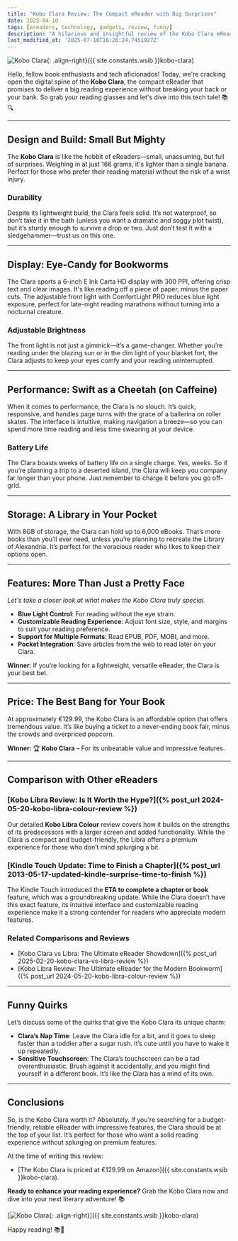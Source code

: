 ```yaml
---
title: "Kobo Clara Review: The Compact eReader with Big Surprises"
date: 2025-04-10
tags: [ereaders, technology, gadgets, review, funny]
description: "A hilarious and insightful review of the Kobo Clara eReader. Find out why this compact device packs a punch in the eReader world!"
last_modified_at: '2025-07-10T16:26:24.7451927Z'
---
```


![Kobo Clara](https://i.imgur.com/EpCQi3gt.jpg){: .align-right}({{ site.constants.wsib }}kobo-clara)

Hello, fellow book enthusiasts and tech aficionados! Today, we're cracking open the digital spine of the **Kobo Clara**, the compact eReader that promises to deliver a big reading experience without breaking your back or your bank. So grab your reading glasses and let's dive into this tech tale! 📚🔍

---

## **Design and Build: Small But Mighty**

The **Kobo Clara** is like the hobbit of eReaders—small, unassuming, but full of surprises. Weighing in at just 166 grams, it's lighter than a single banana. Perfect for those who prefer their reading material without the risk of a wrist injury.

### **Durability**

Despite its lightweight build, the Clara feels solid. It’s not waterproof, so don’t take it in the bath (unless you want a dramatic and soggy plot twist), but it’s sturdy enough to survive a drop or two. Just don’t test it with a sledgehammer—trust us on this one.

---

## **Display: Eye-Candy for Bookworms**

The Clara sports a 6-inch E Ink Carta HD display with 300 PPI, offering crisp text and clear images. It's like reading off a piece of paper, minus the paper cuts. The adjustable front light with ComfortLight PRO reduces blue light exposure, perfect for late-night reading marathons without turning into a nocturnal creature.

### **Adjustable Brightness**

The front light is not just a gimmick—it’s a game-changer. Whether you’re reading under the blazing sun or in the dim light of your blanket fort, the Clara adjusts to keep your eyes comfy and your reading uninterrupted.

---

## **Performance: Swift as a Cheetah (on Caffeine)**

When it comes to performance, the Clara is no slouch. It’s quick, responsive, and handles page turns with the grace of a ballerina on roller skates. The interface is intuitive, making navigation a breeze—so you can spend more time reading and less time swearing at your device.

### **Battery Life**

The Clara boasts weeks of battery life on a single charge. Yes, weeks. So if you’re planning a trip to a deserted island, the Clara will keep you company far longer than your phone. Just remember to charge it before you go off-grid.

---

## **Storage: A Library in Your Pocket**

With 8GB of storage, the Clara can hold up to 6,000 eBooks. That’s more books than you’ll ever need, unless you’re planning to recreate the Library of Alexandria. It’s perfect for the voracious reader who likes to keep their options open.

---

## **Features: More Than Just a Pretty Face**

*Let's take a closer look at what makes the Kobo Clara truly special.*

- **Blue Light Control**: For reading without the eye strain.
- **Customizable Reading Experience**: Adjust font size, style, and margins to suit your reading preference.
- **Support for Multiple Formats**: Read EPUB, PDF, MOBI, and more.
- **Pocket Integration**: Save articles from the web to read later on your Clara.

**Winner**: If you’re looking for a lightweight, versatile eReader, the Clara is your best bet.

---

## **Price: The Best Bang for Your Book**

At approximately €129.99, the Kobo Clara is an affordable option that offers tremendous value. It’s like buying a ticket to a never-ending book fair, minus the crowds and overpriced popcorn.

**Winner**: 🏆 **Kobo Clara** – For its unbeatable value and impressive features.

---

## **Comparison with Other eReaders**

### [Kobo Libra Review: Is It Worth the Hype?]({% post_url 2024-05-20-kobo-libra-colour-review %})

Our detailed **Kobo Libra Colour** review covers how it builds on the strengths of its predecessors with a larger screen and added functionality. While the Clara is compact and budget-friendly, the Libra offers a premium experience for those who don’t mind splurging a bit.

### [Kindle Touch Update: Time to Finish a Chapter]({% post_url 2013-05-17-updated-kindle-surprise-time-to-finish %})

The Kindle Touch introduced the **ETA to complete a chapter or book** feature, which was a groundbreaking update. While the Clara doesn’t have this exact feature, its intuitive interface and customizable reading experience make it a strong contender for readers who appreciate modern features.

### Related Comparisons and Reviews

- [Kobo Clara vs Libra: The Ultimate eReader Showdown]({% post_url 2025-02-20-kobo-clara-vs-libra-review %})
- [Kobo Libra Review: The Ultimate eReader for the Modern Bookworm]({% post_url 2024-05-20-kobo-libra-colour-review %})

---

## **Funny Quirks**

Let’s discuss some of the quirks that give the Kobo Clara its unique charm:

- **Clara’s Nap Time**: Leave the Clara idle for a bit, and it goes to sleep faster than a toddler after a sugar rush. It’s cute until you have to wake it up repeatedly.
- **Sensitive Touchscreen**: The Clara’s touchscreen can be a tad overenthusiastic. Brush against it accidentally, and you might find yourself in a different book. It’s like the Clara has a mind of its own.

---

## **Conclusions**

So, is the Kobo Clara worth it? Absolutely. If you’re searching for a budget-friendly, reliable eReader with impressive features, the Clara should be at the top of your list. It’s perfect for those who want a solid reading experience without splurging on premium features.

At the time of writing this review:

- [The Kobo Clara is priced at €129.99 on Amazon]({{ site.constants.wsib }}kobo-clara).

**Ready to enhance your reading experience?** Grab the Kobo Clara now and dive into your next literary adventure! 📚

[![Kobo Clara](https://i.imgur.com/EpCQi3gt.jpg){: .align-right}]({{ site.constants.wsib }}kobo-clara)

Happy reading! 📚💨

